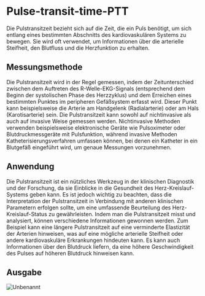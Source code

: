 # Pulse-transit-time-PTT
Die Pulstransitzeit bezieht sich auf die Zeit, die ein Puls benötigt, um sich entlang eines bestimmten Abschnitts des kardiovaskulären Systems zu bewegen. Sie wird oft verwendet, um Informationen über die arterielle Steifheit, den Blutfluss und die Herzfunktion zu erhalten.
## Messungsmethode 
Die Pulstransitzeit wird in der Regel gemessen, indem der Zeitunterschied zwischen dem Auftreten des R-Welle-EKG-Signals (entsprechend dem Beginn der systolischen Phase des Herzzyklus) und dem Erreichen eines bestimmten Punktes im peripheren Gefäßsystem erfasst wird. Dieser Punkt kann beispielsweise die Arterie am Handgelenk (Radialarterie) oder am Hals (Karotisarterie) sein. Die Pulstransitzeit kann sowohl auf nichtinvasive als auch auf invasive Weise gemessen werden. Nichtinvasive Methoden verwenden beispielsweise elektronische Geräte wie Pulsoximeter oder Blutdruckmessgeräte mit Pulsfunktion, während invasive Methoden Katheterisierungsverfahren umfassen können, bei denen ein Katheter in ein Blutgefäß eingeführt wird, um genaue Messungen vorzunehmen.
## Anwendung 
Die Pulstransitzeit ist ein nützliches Werkzeug in der klinischen Diagnostik und der Forschung, da sie Einblicke in die Gesundheit des Herz-Kreislauf-Systems geben kann. Es ist jedoch wichtig zu beachten, dass die Interpretation der Pulstransitzeit in Verbindung mit anderen klinischen Parametern erfolgen sollte, um eine umfassende Beurteilung des Herz-Kreislauf-Status zu gewährleisten. Indem man die Pulstransitzeit misst und analysiert, können verschiedene Informationen gewonnen werden. Zum Beispiel kann eine längere Pulstransitzeit auf eine verminderte Elastizität der Arterien hinweisen, was auf eine mögliche arterielle Steifheit oder andere kardiovaskuläre Erkrankungen hindeuten kann. Es kann auch Informationen über den Blutdruck liefern, da eine höhere Geschwindigkeit des Pulses auf höheren Blutdruck hinweisen kann.
## Ausgabe
 ![Unbenannt](https://github.com/maluka59/pulse-transit-time-PTT/assets/83926085/c69fa545-afa9-43a0-bc31-54bd6d212540)

